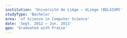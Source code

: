 ```yaml
---
institution: 'Université de Liège – ULiège (BELGIUM)'
studyType: 'Bachelor '
area: 'of Science in Computer Science'
date: 'Sept. 2012 – Jun. 2013'
gpa: 'Graduated with Praise'
---
```

